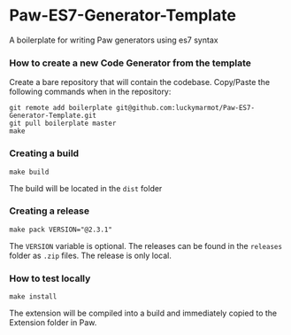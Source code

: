 # Paw-ES7-Generator-Template
A boilerplate for writing Paw generators using es7 syntax

### How to create a new Code Generator from the template
Create a bare repository that will contain the codebase.
Copy/Paste the following commands when in the repository:
```
git remote add boilerplate git@github.com:luckymarmot/Paw-ES7-Generator-Template.git
git pull boilerplate master
make
```

### Creating a build
```
make build
```

The build will be located in the `dist` folder

### Creating a release
```
make pack VERSION="@2.3.1"
```

The `VERSION` variable is optional.
The releases can be found in the `releases` folder as `.zip` files.
The release is only local.

### How to test locally
```
make install
```

The extension will be compiled into a build and immediately copied to the Extension folder in Paw.
